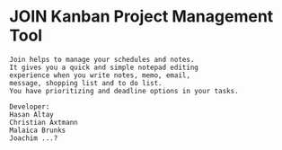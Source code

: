 # JOIN Kanban Project Management Tool

	Join helps to manage your schedules and notes. 
	It gives you a quick and simple notepad editing 
	experience when you write notes, memo, email, 
	message, shopping list and to do list. 
	You have prioritizing and deadline options in your tasks.

	Developer:
	Hasan Altay
	Christian Axtmann
	Malaica Brunks
	Joachim ...?

